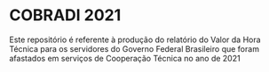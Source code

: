 # COBRADI 2021
Este repositório é referente à produção do relatório do Valor da Hora Técnica para os servidores do Governo Federal Brasileiro que foram afastados em serviços de Cooperação Técnica no ano de 2021 
